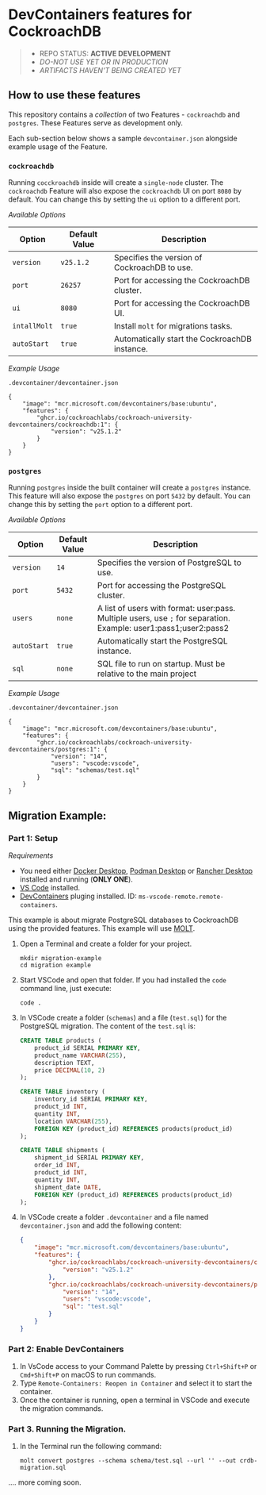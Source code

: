 # DevContainers features for CockroachDB 

> - REPO STATUS: **ACTIVE DEVELOPMENT**
> - *DO-NOT USE YET OR IN PRODUCTION*
> - *ARTIFACTS HAVEN'T BEING CREATED YET*

## How to use these features

This repository contains a _collection_ of two Features - `cockroachdb` and `postgres`. These Features serve as development only.  

Each sub-section below shows a sample `devcontainer.json` alongside example usage of the Feature.

### `cockroachdb`

Running `cocckroachdb` inside will create a `single-node` cluster. The `cockroachdb` Feature will also expose the `cockroachdb` UI on port `8080` by default. You can change this by setting the `ui` option to a different port.

*Available Options*

| Option        | Default Value | Description                                   |
|---------------|---------------|-----------------------------------------------|
| `version`     | `v25.1.2`     | Specifies the version of CockroachDB to use.  |
| `port`        | `26257`       | Port for accessing the CockroachDB cluster.   |
| `ui`          | `8080`        | Port for accessing the CockroachDB UI.        |
| `intallMolt`  | `true`        | Install `molt` for migrations tasks.          |
| `autoStart`   | `true`        | Automatically start the CockroachDB instance. |

*Example Usage*

`.devcontainer/devcontainer.json`

```jsonc
{
    "image": "mcr.microsoft.com/devcontainers/base:ubuntu",
    "features": {
        "ghcr.io/cockroachlabs/cockroach-university-devcontainers/cockroachdb:1": {
            "version": "v25.1.2"
        }
    }
}
```

### `postgres`
Running `postgres` inside the built container will create a `postgres` instance. This feature will also expose the `postgres` on port `5432` by default. You can change this by setting the `port` option to a different port.

*Available Options*

| Option        | Default Value | Description                                   |
|---------------|---------------|-----------------------------------------------|
| `version`     | `14`          | Specifies the version of PostgreSQL to use.  |
| `port`        | `5432`        | Port for accessing the PostgreSQL cluster.   |
| `users`       | `none`        | A list of users with format: user:pass. Multiple users, use `;` for separation. Example: user1:pass1;user2:pass2|
| `autoStart`   | `true`        | Automatically start the PostgreSQL instance. |
| `sql`         | `none`        | SQL file to run on startup. Must be relative to the main project|

*Example Usage*

`.devcontainer/devcontainer.json`

```jsonc
{
    "image": "mcr.microsoft.com/devcontainers/base:ubuntu",
    "features": {
        "ghcr.io/cockroachlabs/cockroach-university-devcontainers/postgres:1": {
            "version": "14",
			"users": "vscode:vscode",
			"sql": "schemas/test.sql"
        }
    }
}
```

## Migration Example:

### Part 1: Setup

*Requirements*

- You need either [Docker Desktop](https://www.docker.com/products/docker-desktop/), [Podman Desktop](https://podman-desktop.io/) or [Rancher Desktop](https://rancherdesktop.io/) installed and running (**ONLY ONE**).
- [VS Code](https://code.visualstudio.com/download) installed.
- [DevContainers](https://marketplace.visualstudio.com/items/?itemName=ms-vscode-remote.remote-containers) pluging installed. ID: `ms-vscode-remote.remote-containers`.

This example is about migrate PostgreSQL databases to CockroachDB using the provided features. This example will use [MOLT](https://www.cockroachlabs.com/docs/molt/molt-overview).

1. Open a Terminal and create a folder for your project.

    ```shell
    mkdir migration-example
    cd migration example
    ```
2. Start VSCode and open that folder. If you had installed the `code` command line, just execute:
    
    ```shell
    code .
    ```
3. In VSCode create a folder (`schemas`) and a file (`test.sql`) for the PostgreSQL migration. The content of the `test.sql` is:

    ```sql
    CREATE TABLE products (
        product_id SERIAL PRIMARY KEY,
        product_name VARCHAR(255),
        description TEXT,
        price DECIMAL(10, 2)
    );

    CREATE TABLE inventory (
        inventory_id SERIAL PRIMARY KEY,
        product_id INT,
        quantity INT,
        location VARCHAR(255),
        FOREIGN KEY (product_id) REFERENCES products(product_id)
    );

    CREATE TABLE shipments (
        shipment_id SERIAL PRIMARY KEY,
        order_id INT,
        product_id INT,
        quantity INT,
        shipment_date DATE,
        FOREIGN KEY (product_id) REFERENCES products(product_id)
    );
    ```



4. In VSCode create a folder `.devcontainer` and a file named `devcontainer.json` and add the following content:

    ```json
    {
        "image": "mcr.microsoft.com/devcontainers/base:ubuntu",
        "features": {
            "ghcr.io/cockroachlabs/cockroach-university-devcontainers/cockroachdb:1": {
                "version": "v25.1.2"
            },
            "ghcr.io/cockroachlabs/cockroach-university-devcontainers/postgres:1":{
                "version": "14",
                "users": "vscode:vscode",
                "sql": "test.sql"
            }
        }
    }
    ```

### Part 2: Enable DevContainers

1. In VsCode access to your Command Palette by pressing `Ctrl+Shift+P` or `Cmd+Shift+P` on macOS to run commands.
2. Type `Remote-Containers: Reopen in Container` and select it to start the container.
3. Once the container is running, open a terminal in VSCode and execute the migration commands.


### Part 3. Running the Migration.

1. In the Terminal run the following command:

    ```shell
    molt convert postgres --schema schema/test.sql --url '' --out crdb-migration.sql
    ```

.... more coming soon.